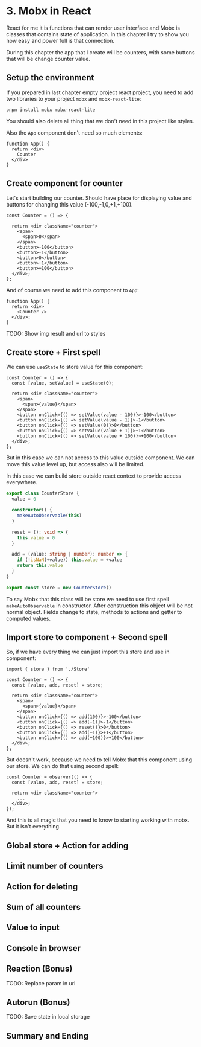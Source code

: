 # 3. Mobx in React

React for me it is functions that can render user interface and Mobx is classes that contains state of application. In this chapter I try to show you how easy and power full is that connection.

During this chapter the app that I create will be counters, with some buttons that will be change counter value.

## Setup the environment

If you prepared in last chapter empty project react project, you need to add two libraries to your project `mobx` and `mobx-react-lite`:

```shell
pnpm install mobx mobx-react-lite
```

You should also delete all thing that we don't need in this project like styles.

Also the `App` component don't need so much elements:

```tsx
function App() {
  return <div>
    Counter
  </div>
}
```

## Create component for counter

Let's start building our counter. Should have place for displaying value and buttons for changing this value (-100,-1,0,+1,+100).

```tsx
const Counter = () => {

  return <div className="counter">
    <span>
      <span>0</span>
    </span>
    <button>-100</button>
    <button>-1</button>
    <button>0</button>
    <button>+1</button>
    <button>+100</button>
  </div>;
};
```

And of course we need to add this component to `App`:

```tsx
function App() {
  return <div>
    <Counter />
  </div>;
}
```

TODO: Show img result and url to styles

## Create store + First spell

We can use `useState` to store value for this component:

```tsx
const Counter = () => {
  const [value, setValue] = useState(0);

  return <div className="counter">
    <span>
      <span>{value}</span>
    </span>
    <button onClick={() => setValue(value - 100)}>-100</button>
    <button onClick={() => setValue(value - 1)}>-1</button>
    <button onClick={() => setValue(0)}>0</button>
    <button onClick={() => setValue(value + 1)}>+1</button>
    <button onClick={() => setValue(value + 100)}>+100</button>
  </div>;
};
```

But in this case we can not access to this value outside component. We can move this value level up, but access also will be limited.

In this case we can build store outside react context to provide access everywhere.

```ts title="Store.ts"
export class CounterStore {
  value = 0

  constructor() {
    makeAutoObservable(this)
  }

  reset = (): void => {
    this.value = 0
  }

  add = (value: string | number): number => {
    if (!isNaN(+value)) this.value = +value
    return this.value
  }
}

export const store = new CounterStore()
```

To say Mobx that this class will be store we need to use first spell `makeAutoObservable` in constructor. After construction this object will be not normal object. Fields change to state, methods to actions and getter to computed values.

## Import store to component + Second spell

So, if we have every thing we can just import this store and use in component:

```tsx
import { store } from './Store'

const Counter = () => {
  const [value, add, reset] = store;

  return <div className="counter">
    <span>
      <span>{value}</span>
    </span>
    <button onClick={() => add(100)}>-100</button>
    <button onClick={() => add(-1)}>-1</button>
    <button onClick={() => reset()}>0</button>
    <button onClick={() => add(+1)}>+1</button>
    <button onClick={() => add(+100)}>+100</button>
  </div>;
};
```

But doesn't work, because we need to tell Mobx that this component using our store. We can do that using second spell:

```tsx
const Counter = observer(() => {
  const [value, add, reset] = store;

  return <div className="counter">
    ...
  </div>;
});
```

And this is all magic that you need to know to starting working with mobx. But it isn't everything.

## Global store + Action for adding

## Limit number of counters

## Action for deleting

## Sum of all counters

## Value to input

## Console in browser

## Reaction (Bonus)

TODO: Replace param in url

## Autorun (Bonus)

TODO: Save state in local storage

## Summary and Ending


